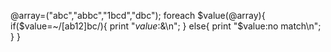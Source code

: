 @array=("abc","abbc","1bcd","dbc");
foreach $value(@array){
	if($value=~/[ab12]bc/){
		print "$value:$&\n"; 
	}
	else{
		print "$value:no match\n";
	}
}
